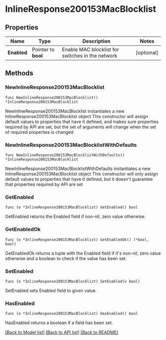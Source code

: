 # InlineResponse200153MacBlocklist

## Properties

Name | Type | Description | Notes
------------ | ------------- | ------------- | -------------
**Enabled** | Pointer to **bool** | Enable MAC blocklist for switches in the network | [optional] 

## Methods

### NewInlineResponse200153MacBlocklist

`func NewInlineResponse200153MacBlocklist() *InlineResponse200153MacBlocklist`

NewInlineResponse200153MacBlocklist instantiates a new InlineResponse200153MacBlocklist object
This constructor will assign default values to properties that have it defined,
and makes sure properties required by API are set, but the set of arguments
will change when the set of required properties is changed

### NewInlineResponse200153MacBlocklistWithDefaults

`func NewInlineResponse200153MacBlocklistWithDefaults() *InlineResponse200153MacBlocklist`

NewInlineResponse200153MacBlocklistWithDefaults instantiates a new InlineResponse200153MacBlocklist object
This constructor will only assign default values to properties that have it defined,
but it doesn't guarantee that properties required by API are set

### GetEnabled

`func (o *InlineResponse200153MacBlocklist) GetEnabled() bool`

GetEnabled returns the Enabled field if non-nil, zero value otherwise.

### GetEnabledOk

`func (o *InlineResponse200153MacBlocklist) GetEnabledOk() (*bool, bool)`

GetEnabledOk returns a tuple with the Enabled field if it's non-nil, zero value otherwise
and a boolean to check if the value has been set.

### SetEnabled

`func (o *InlineResponse200153MacBlocklist) SetEnabled(v bool)`

SetEnabled sets Enabled field to given value.

### HasEnabled

`func (o *InlineResponse200153MacBlocklist) HasEnabled() bool`

HasEnabled returns a boolean if a field has been set.


[[Back to Model list]](../README.md#documentation-for-models) [[Back to API list]](../README.md#documentation-for-api-endpoints) [[Back to README]](../README.md)


